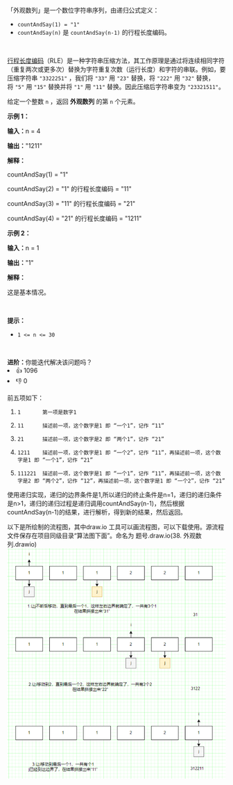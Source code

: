 <p>「外观数列」是一个数位字符串序列，由递归公式定义：</p>

<ul> 
 <li><code>countAndSay(1) = "1"</code></li> 
 <li><code>countAndSay(n)</code> 是&nbsp;<code>countAndSay(n-1)</code> 的行程长度编码。</li> 
</ul>

<p>&nbsp;</p>

<ul> 
</ul>

<p><a href="https://baike.baidu.com/item/%E8%A1%8C%E7%A8%8B%E9%95%BF%E5%BA%A6%E7%BC%96%E7%A0%81/2931940">行程长度编码</a>（RLE）是一种字符串压缩方法，其工作原理是通过将连续相同字符（重复两次或更多次）替换为字符重复次数（运行长度）和字符的串联。例如，要压缩字符串&nbsp;<code>"3322251"</code>&nbsp;，我们将&nbsp;<code>"33"</code>&nbsp;用&nbsp;<code>"23"</code>&nbsp;替换，将&nbsp;<code>"222"</code>&nbsp;用&nbsp;<code>"32"</code>&nbsp;替换，将&nbsp;<code>"5"</code>&nbsp;用&nbsp;<code>"15"</code>&nbsp;替换并将&nbsp;<code>"1"</code>&nbsp;用&nbsp;<code>"11"</code>&nbsp;替换。因此压缩后字符串变为 <code>"23321511"</code>。</p>

<p>给定一个整数&nbsp;<code>n</code>&nbsp;，返回&nbsp;<strong>外观数列</strong>&nbsp;的第&nbsp;<code>n</code>&nbsp;个元素。</p>

<p><strong>示例 1：</strong></p>

<div class="example-block"> 
 <p><strong>输入：</strong>n = 4</p> 
</div>

<p><strong>输出：</strong>"1211"</p>

<p><strong>解释：</strong></p>

<p>countAndSay(1) = "1"</p>

<p>countAndSay(2) = "1" 的行程长度编码 = "11"</p>

<p>countAndSay(3) = "11" 的行程长度编码 = "21"</p>

<p>countAndSay(4) = "21" 的行程长度编码 = "1211"</p>

<p><strong class="example">示例 2：</strong></p>

<div class="example-block"> 
 <p><strong>输入：</strong><span class="example-io">n = 1</span></p> 
</div>

<p><strong>输出：</strong><span class="example-io">"1"</span></p>

<p><strong>解释：</strong></p>

<p>这是基本情况。</p>

<p>&nbsp;</p>

<p><strong>提示：</strong></p>

<ul> 
 <li><code>1 &lt;= n &lt;= 30</code></li> 
</ul>

<p>&nbsp;</p> 
<strong>进阶：</strong>你能迭代解决该问题吗？

<div><li>👍 1096</li><li>👎 0</li></div>


前五项如下：
1.     1       第一项是数字1
2.     11      描述前一项，这个数字是1 即 “一个1”，记作 “11”
3.     21      描述前一项，这个数字是2 即 “两个1”，记作 “21”
4.     1211    描述前一项，这个数字是1 即 “一个2”，记作 “11”，再描述前一项，这个数字是1 即 “一个1”，记作 “21”
5.     111221  描述前一项，这个数字是1 即 “一个1”，记作 “11”，再描述前一项，这个数字是2 即 “两个2”，记作 “12”，再描述前一项，这个数字是1 即 “一个2”，记作 “21”

使用递归实现，递归的边界条件是1,所以递归的终止条件是n=1，递归的递归条件是n>1，递归的递归过程是递归调用countAndSay(n-1)，然后根据countAndSay(n-1)的结果，进行解析，得到新的结果，然后返回。

以下是所绘制的流程图，其中draw.io 工具可以画流程图，可以下载使用。源流程文件保存在项目同级目录“算法图下面”。命名为  题号.draw.io(38. 外观数列.drawio)
![img.png](../img/img.png)
